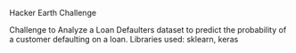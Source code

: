 Hacker Earth Challenge

Challenge to Analyze a Loan Defaulters dataset to predict the probability of a customer defaulting on a loan.
Libraries used: sklearn, keras
